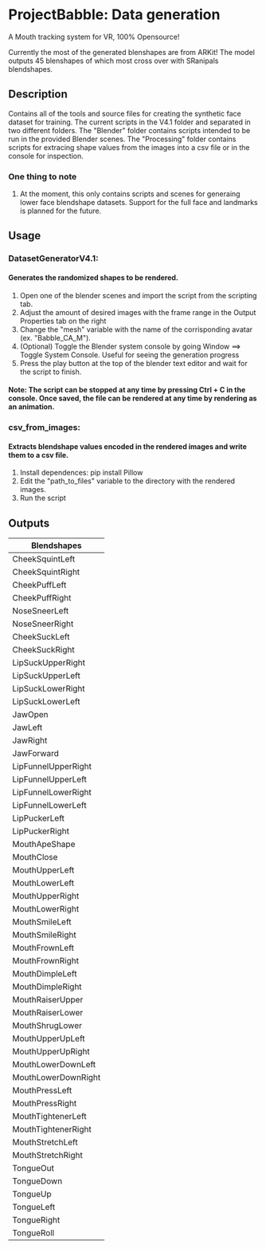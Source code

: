 # ProjectBabble: Data generation
A Mouth tracking system for VR, 100% Opensource!

Currently the most of the generated blenshapes are from ARKit! The model outputs 45 blenshapes of which most cross over with SRanipals blendshapes.

## Description
Contains all of the tools and source files for creating the synthetic face dataset for training. 
The current scripts in the V4.1 folder and separated in two different folders. The "Blender" folder contains scripts intended to be run in the provided Blender scenes. The "Processing" folder contains scripts for extracing shape values from the images into a csv file or in the console for inspection. 

### One thing to note
1. At the moment, this only contains scripts and scenes for generaing lower face blendshape datasets. Support for the full face and landmarks is planned for the future. 


## Usage

### DatasetGeneratorV4.1:
#### Generates the randomized shapes to be rendered. 
1. Open one of the blender scenes and import the script from the scripting tab.
2. Adjust the amount of desired images with the frame range in the Output Properties tab on the right
3. Change the "mesh" variable with the name of the corrisponding avatar (ex. "Babble_CA_M").
4. (Optional) Toggle the Blender system console by going Window ==> Toggle System Console. Useful for seeing the generation progress 
5. Press the play button at the top of the blender text editor and wait for the script to finish. 
  #### Note: The script can be stopped at any time by pressing Ctrl + C in the console. Once saved, the file can be rendered at any time by rendering as an animation. 
  
### csv_from_images:
#### Extracts blendshape values encoded in the rendered images and write them to a csv file. 
1. Install dependences: pip install Pillow
2. Edit the "path_to_files" variable to the directory with the rendered images.
3. Run the script


## Outputs
| Blendshapes        |
| ------------- |
|CheekSquintLeft|
|CheekSquintRight|
|CheekPuffLeft|
|CheekPuffRight|
|NoseSneerLeft|
|NoseSneerRight|
|CheekSuckLeft|
|CheekSuckRight|
|LipSuckUpperRight|
|LipSuckUpperLeft|
|LipSuckLowerRight|
|LipSuckLowerLeft|
|JawOpen|
|JawLeft|
|JawRight|
|JawForward|
|LipFunnelUpperRight|
|LipFunnelUpperLeft|
|LipFunnelLowerRight|
|LipFunnelLowerLeft|
|LipPuckerLeft|
|LipPuckerRight|
|MouthApeShape|
|MouthClose|
|MouthUpperLeft|
|MouthLowerLeft|
|MouthUpperRight|
|MouthLowerRight|
|MouthSmileLeft|
|MouthSmileRight|
|MouthFrownLeft|
|MouthFrownRight|
|MouthDimpleLeft|
|MouthDimpleRight|
|MouthRaiserUpper|
|MouthRaiserLower|
|MouthShrugLower|
|MouthUpperUpLeft|
|MouthUpperUpRight|
|MouthLowerDownLeft|
|MouthLowerDownRight|
|MouthPressLeft|
|MouthPressRight|
|MouthTightenerLeft|
|MouthTightenerRight|
|MouthStretchLeft|
|MouthStretchRight|
|TongueOut|
|TongueDown|
|TongueUp|
|TongueLeft|
|TongueRight|
|TongueRoll|
